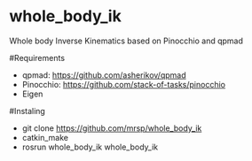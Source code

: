 # whole_body_ik
Whole body Inverse Kinematics based on Pinocchio and qpmad

#Requirements
* qpmad: https://github.com/asherikov/qpmad
* Pinocchio: https://github.com/stack-of-tasks/pinocchio
* Eigen

#Instaling
* git clone https://github.com/mrsp/whole_body_ik
* catkin_make
* rosrun whole_body_ik whole_body_ik
